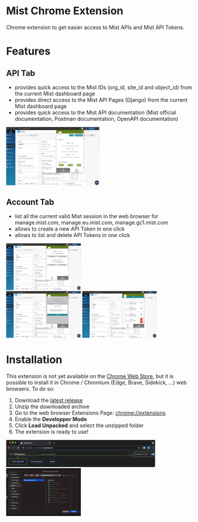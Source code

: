 # Mist Chrome Extension
Chrome extension to get easier access to Mist APIs and Mist API Tokens.
 
# Features
## API Tab
* provides quick access to the Mist IDs (org_id, site_id and object_id) from the current Mist dashboard page
* provides direct access to the Mist API Pages (Django) from the current Mist dashboard page
* provides quick access to the Mist API documentation (Mist official documentation, Postman documentation, OpenAPI documentation)

<div>
<img src="._readme/img/api.png" width="50%">

</div>

## Account Tab
* list all the current valid Mist session in the web browser for manage.mist.com, manage.eu.mist.com, manage.gc1.mist.com
* allows to create a new API Token in one click
* allows to list and delete API Tokens in one click


<div>
<img src="._readme/img/accounts_list.png" width="40%">
</div>
<div>
<img src="._readme/img/accounts_create.png" width="40%">
<img src="._readme/img/accounts_manage.png" width="40%">
</div>


# Installation
This extension is not yet available on the [Chrome Web Store](https://chrome.google.com/), but it is possible to install it in Chrome / Chromium (Edge, Brave, Sidekick, ...) web browsers. To do so:
1. Download the [latest release](https://github.com/tmunzer/mist_chrome_extension/releases)
2. Unzip the downloaded archive
3. Go to the web browser Extensions Page: <a href="chrome://extensions" target="_blank">chrome://extensions</a> 
4. Enable the **Developper Mode**
5. Click **Load Unpacked** and select the unzipped folder
6. The extension is ready to use!


<img src="._readme/img/dev_mode.png" width="80%">
<img src="._readme/img/load_unpacked.png" width="40%">

